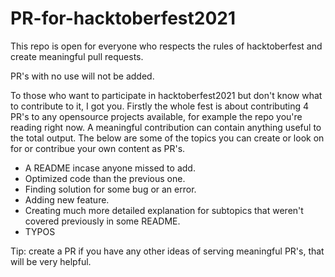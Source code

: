 # PR-for-hacktoberfest2021

This repo is open for everyone who respects the rules of hacktoberfest and create meaningful pull requests.  

PR's with no use will not be added.

To those who want to participate in hacktoberfest2021 but don't know what to contribute to it, I got you.
Firstly the whole fest is about contributing 4 PR's to any opensource projects available, for example the repo you're reading right now.
A meaningful contribution can contain anything useful to the total output.
The below are some of the topics you can create or look on for or contribue your own content as PR's.

* A README incase anyone missed to add.
* Optimized code than the previous one.
* Finding solution for some bug or an error.
* Adding new feature.
* Creating much more detailed explanation for subtopics that weren't covered previously in some README.
* TYPOS

Tip: create a PR if you have any other ideas of serving meaningful PR's, that will be very helpful.
